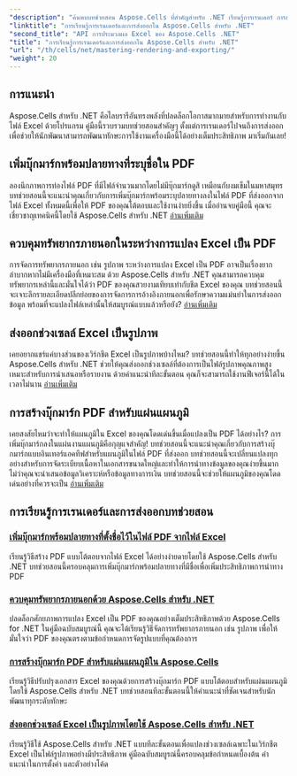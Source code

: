 ```yaml
---
"description": "ค้นพบบทช่วยสอน Aspose.Cells ที่สำคัญสำหรับ .NET เรียนรู้การเรนเดอร์ การส่งออก การจัดการทรัพยากร การเพิ่มบุ๊กมาร์ก และอื่นๆ อีกมากมายด้วยคำแนะนำโดยละเอียดของเรา"
"linktitle": "การเรียนรู้การเรนเดอร์และการส่งออกใน Aspose.Cells สำหรับ .NET"
"second_title": "API การประมวลผล Excel ของ Aspose.Cells .NET"
"title": "การเรียนรู้การเรนเดอร์และการส่งออกใน Aspose.Cells สำหรับ .NET"
"url": "/th/cells/net/mastering-rendering-and-exporting/"
"weight": 20
---
```


## การแนะนำ

Aspose.Cells สำหรับ .NET คือไลบรารีอันทรงพลังที่ปลดล็อกโอกาสมากมายสำหรับการทำงานกับไฟล์ Excel ด้วยโปรแกรม คู่มือนี้รวบรวมบทช่วยสอนสำคัญๆ ตั้งแต่การเรนเดอร์ไปจนถึงการส่งออก เพื่อช่วยให้นักพัฒนาสามารถพัฒนาทักษะการใช้งานเครื่องมือนี้ได้อย่างเต็มประสิทธิภาพ มาเริ่มกันเลย!

## เพิ่มบุ๊กมาร์กพร้อมปลายทางที่ระบุชื่อใน PDF  
ลองนึกภาพการท่องไฟล์ PDF ที่มีไฟล์จำนวนมากโดยไม่มีบุ๊กมาร์กดูสิ เหมือนกับงมเข็มในมหาสมุทร บทช่วยสอนนี้จะแนะนำคุณเกี่ยวกับการเพิ่มบุ๊กมาร์กพร้อมระบุปลายทางลงในไฟล์ PDF ที่ส่งออกจากไฟล์ Excel ทั้งหมดนี้เพื่อให้ PDF ของคุณโต้ตอบและใช้งานง่ายยิ่งขึ้น เมื่ออ่านจบคู่มือนี้ คุณจะเชี่ยวชาญเทคนิคนี้โดยใช้ Aspose.Cells สำหรับ .NET [อ่านเพิ่มเติม](./add-bookmarks-with-named-destinations/)

## ควบคุมทรัพยากรภายนอกในระหว่างการแปลง Excel เป็น PDF  
การจัดการทรัพยากรภายนอก เช่น รูปภาพ ระหว่างการแปลง Excel เป็น PDF อาจเป็นเรื่องยากลำบากหากไม่มีเครื่องมือที่เหมาะสม ด้วย Aspose.Cells สำหรับ .NET คุณสามารถควบคุมทรัพยากรเหล่านี้และมั่นใจได้ว่า PDF ของคุณสวยงามเทียบเท่ากับชีต Excel ของคุณ บทช่วยสอนนี้จะเจาะลึกรายละเอียดปลีกย่อยของการจัดการการอ้างอิงภายนอกเพื่อรักษาความแม่นยำในการส่งออกข้อมูล พร้อมที่จะแปลงไฟล์เหล่านั้นให้สมบูรณ์แบบแล้วหรือยัง? [อ่านเพิ่มเติม](./control-external-resources/)

## ส่งออกช่วงเซลล์ Excel เป็นรูปภาพ  
เคยอยากแชร์แค่บางส่วนของเวิร์กชีต Excel เป็นรูปภาพบ้างไหม? บทช่วยสอนนี้ทำให้ทุกอย่างง่ายขึ้น Aspose.Cells สำหรับ .NET ช่วยให้คุณส่งออกช่วงเซลล์ที่ต้องการเป็นไฟล์รูปภาพคุณภาพสูง เหมาะสำหรับการนำเสนอหรือรายงาน ด้วยคำแนะนำทีละขั้นตอน คุณก็จะสามารถใช้งานฟีเจอร์นี้ได้ในเวลาไม่นาน [อ่านเพิ่มเติม](./export-excel-cell-ranges-as-images/)

## การสร้างบุ๊กมาร์ก PDF สำหรับแผ่นแผนภูมิ
เคยสงสัยไหมว่าจะทำให้แผนภูมิใน Excel ของคุณโดดเด่นขึ้นเมื่อแปลงเป็น PDF ได้อย่างไร? การเพิ่มบุ๊กมาร์กลงในแผ่นงานแผนภูมิคือกุญแจสำคัญ! บทช่วยสอนนี้จะแนะนำคุณเกี่ยวกับการสร้างบุ๊กมาร์กแบบอินเทอร์แอคทีฟสำหรับแผนภูมิในไฟล์ PDF ที่ส่งออก บทช่วยสอนนี้จะเปลี่ยนแปลงทุกอย่างสำหรับการจัดระเบียบเนื้อหาในเอกสารขนาดใหญ่และทำให้การนำทางข้อมูลของคุณง่ายขึ้นมาก ไม่ว่าคุณจะนำเสนอข้อมูลวิเคราะห์หรือข้อมูลทางการเงิน บทช่วยสอนนี้จะช่วยให้แผนภูมิของคุณโดดเด่นอย่างที่ควรจะเป็น [อ่านเพิ่มเติม](./creating-pdf-bookmark-for-chart-sheet/)

## การเรียนรู้การเรนเดอร์และการส่งออกบทช่วยสอน
### [เพิ่มบุ๊กมาร์กพร้อมปลายทางที่ตั้งชื่อไว้ในไฟล์ PDF จากไฟล์ Excel](./add-bookmarks-with-named-destinations/)
เรียนรู้วิธีสร้าง PDF แบบโต้ตอบจากไฟล์ Excel ได้อย่างง่ายดายโดยใช้ Aspose.Cells สำหรับ .NET บทช่วยสอนนี้ครอบคลุมการเพิ่มบุ๊กมาร์กพร้อมปลายทางที่มีชื่อเพื่อเพิ่มประสิทธิภาพการนำทาง PDF
### [ควบคุมทรัพยากรภายนอกด้วย Aspose.Cells สำหรับ .NET](./control-external-resources/)
ปลดล็อกศักยภาพการแปลง Excel เป็น PDF ของคุณอย่างเต็มประสิทธิภาพด้วย Aspose.Cells for .NET ในคู่มือฉบับสมบูรณ์นี้ คุณจะได้เรียนรู้วิธีจัดการทรัพยากรภายนอก เช่น รูปภาพ เพื่อให้มั่นใจว่า PDF ของคุณตรงตามข้อกำหนดการจัดรูปแบบที่คุณต้องการ
### [การสร้างบุ๊กมาร์ก PDF สำหรับแผ่นแผนภูมิใน Aspose.Cells](./creating-pdf-bookmark-for-chart-sheet/)
เรียนรู้วิธีปรับปรุงเอกสาร Excel ของคุณด้วยการสร้างบุ๊กมาร์ก PDF แบบโต้ตอบสำหรับแผ่นแผนภูมิโดยใช้ Aspose.Cells สำหรับ .NET บทช่วยสอนทีละขั้นตอนนี้ให้คำแนะนำที่ชัดเจนสำหรับนักพัฒนาทุกระดับทักษะ
### [ส่งออกช่วงเซลล์ Excel เป็นรูปภาพโดยใช้ Aspose.Cells สำหรับ .NET](./export-excel-cell-ranges-as-images/)
เรียนรู้วิธีใช้ Aspose.Cells สำหรับ .NET แบบทีละขั้นตอนเพื่อแปลงช่วงเซลล์เฉพาะในเวิร์กชีต Excel เป็นไฟล์รูปภาพอย่างมีประสิทธิภาพ คู่มือฉบับสมบูรณ์นี้ครอบคลุมข้อกำหนดเบื้องต้น คำแนะนำในการตั้งค่า และตัวอย่างโค้ด